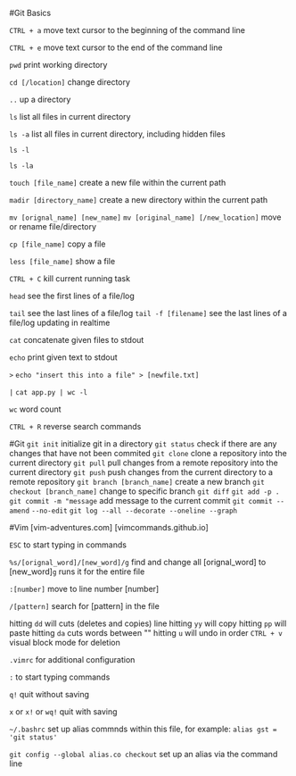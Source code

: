 #Git Basics

`CTRL + a`
move text cursor to the beginning of the command line

`CTRL + e`
move text cursor to the end of the command line

`pwd`
print working directory

`cd [/location]`
change directory

`..`
up a directory

`ls`
list all files in current directory

`ls -a`
list all files in current directory, including hidden files

`ls -l`


`ls -la`


`touch [file_name]`
create a new file within the current path

`madir [directory_name]`
create a new directory within the current path

`mv [orignal_name] [new_name]`
`mv [original_name] [/new_location]`
move or rename file/directory

`cp [file_name]`
copy a file

`less [file_name]`
show a file

`CTRL + C`
kill current running task

`head`
see the first lines of a file/log

`tail`
see the last lines of a file/log
`tail -f [filename]`
see the last lines of a file/log updating in realtime

`cat`
concatenate given files to stdout

`echo`
print given text to stdout

`>`
`echo "insert this into a file" > [newfile.txt]`

`|`
`cat app.py | wc -l`

`wc`
word count

`CTRL + R`
reverse search commands

#Git
`git init` initialize git in a directory
`git status` check if there are any changes that have not been commited
`git clone` clone a repository into the current directory
`git pull` pull changes from a remote repository into the current directory
`git push` push changes from the current directory to a remote repository
`git branch [branch_name]` create a new branch
`git checkout [branch_name]` change to specific branch
`git diff` 
`git add -p .` 
`git commit -m "message` add message to the current commit
`git commit --amend`
`--no-edit`
`git log --all --decorate --oneline --graph`

#Vim
[vim-adventures.com]
[vimcommands.github.io]

`ESC`
to start typing in commands

`%s/[orignal_word]/[new_word]/g`
find and change all [orignal_word] to [new_word]`g` runs it for the entire file

`:[number]`
move to line number [number]

`/[pattern]`
search for [pattern] in the file

hitting `dd` will cuts (deletes and copies) line
hitting `yy` will copy
hitting `pp` will paste
hitting `da` cuts words between ""
hitting `u` will undo in order
`CTRL + v` visual block mode for deletion

`.vimrc` for additional configuration 

`:`
to start typing commands

`q!`
quit without saving

`x` or `x!` or `wq!`
quit with saving

`~/.bashrc`
set up alias commnds within this file, for example: `alias gst = 'git status'`

`git config --global alias.co checkout`
set up an alias via the command line